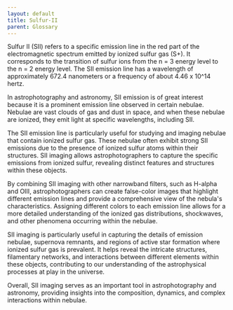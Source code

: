 ```yaml
---
layout: default
title: Sulfur-II
parent: Glossary
---
```

Sulfur II (SII) refers to a specific emission line in the red part of the electromagnetic spectrum emitted by ionized sulfur gas (S+). It corresponds to the transition of sulfur ions from the n = 3 energy level to the n = 2 energy level. The SII emission line has a wavelength of approximately 672.4 nanometers or a frequency of about 4.46 x 10^14 hertz.

In astrophotography and astronomy, SII emission is of great interest because it is a prominent emission line observed in certain nebulae. Nebulae are vast clouds of gas and dust in space, and when these nebulae are ionized, they emit light at specific wavelengths, including SII.

The SII emission line is particularly useful for studying and imaging nebulae that contain ionized sulfur gas. These nebulae often exhibit strong SII emissions due to the presence of ionized sulfur atoms within their structures. SII imaging allows astrophotographers to capture the specific emissions from ionized sulfur, revealing distinct features and structures within these objects.

By combining SII imaging with other narrowband filters, such as H-alpha and OIII, astrophotographers can create false-color images that highlight different emission lines and provide a comprehensive view of the nebula's characteristics. Assigning different colors to each emission line allows for a more detailed understanding of the ionized gas distributions, shockwaves, and other phenomena occurring within the nebulae.

SII imaging is particularly useful in capturing the details of emission nebulae, supernova remnants, and regions of active star formation where ionized sulfur gas is prevalent. It helps reveal the intricate structures, filamentary networks, and interactions between different elements within these objects, contributing to our understanding of the astrophysical processes at play in the universe.

Overall, SII imaging serves as an important tool in astrophotography and astronomy, providing insights into the composition, dynamics, and complex interactions within nebulae.
